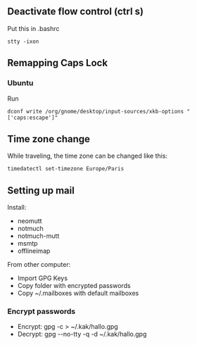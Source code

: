 ## Deactivate flow control (ctrl s)
Put this in .bashrc

    stty -ixon


## Remapping Caps Lock
### Ubuntu
Run

    dconf write /org/gnome/desktop/input-sources/xkb-options "['caps:escape']"

## Time zone change
While traveling, the time zone can be changed like this:

    timedatectl set-timezone Europe/Paris

## Setting up mail
Install:
   - neomutt
   - notmuch
   - notmuch-mutt
   - msmtp
   - offlineimap

From other computer:
   - Import GPG Keys
   - Copy folder with encrypted passwords
   - Copy ~/.mailboxes with default mailboxes

### Encrypt passwords
   - Encrypt: gpg -c > ~/.kak/hallo.gpg
   - Decrypt: gpg --no-tty -q -d ~/.kak/hallo.gpg

